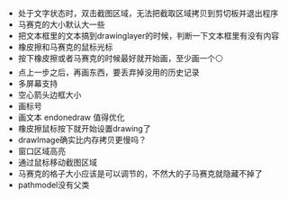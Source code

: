 - 处于文字状态时，双击截图区域，无法把截取区域拷贝到剪切板并退出程序
- 马赛克的大小默认大一些
- 把文本框里的文本搞到drawinglayer的时候，判断一下文本框里有没有内容
- 橡皮擦和马赛克的鼠标光标
- 按下橡皮擦或者马赛克的时候最好就开始画，至少画一个⚪
- 点上一步之后，再画东西，要丢弃掉没用的历史记录
- 多屏幕支持
- 空心箭头边框大小
- 画标号
- 画文本 endonedraw 值得优化
- 橡皮擦鼠标按下就开始设置drawing了
- drawImage确实比内存拷贝更慢吗？
- 窗口区域高亮
- 通过鼠标移动截图区域
- 马赛克的格子大小应该是可以调节的，不然大的子马赛克就隐藏不掉了
- pathmodel没有父类
